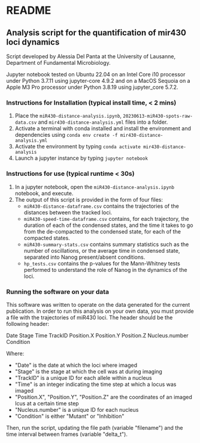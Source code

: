 # README

## Analysis script for the quantification of mir430 loci dynamics

Script developed by Alessia Del Panta at the University of Lausanne, Department of Fundamental Microbiology.

Jupyter notebook tested on Ubuntu 22.04 on an Intel Core i10 processor under Python 3.7.11 using jupyter-core 4.9.2 and on a MacOS Sequoia on a Apple M3 Pro processor under Python 3.8.19 using jupyter_core 5.7.2.

### Instructions for Installation (typical install time, < 2 mins)

1. Place the `miR430-distance-analysis.ipynb`, `20230613-miR430-spots-raw-data.csv` and `mir430-distance-analysis.yml` files into a folder.
2. Activate a terminal with conda installed and install the environment and dependencies using 
`conda env create -f mir430-distance-analysis.yml`
3. Activate the environment by typing `conda activate mir430-distance-analysis`
4. Launch a jupyter instance by typing `jupyter notebook`

### Instructions for use (typical runtime < 30s)

1. In a jupyter notebook, open the `miR430-distance-analysis.ipynb` notebook, and execute. 
2. The output of this script is provided in the form of four files:
    - `miR430-distance-dataframe.csv` contains the trajectories of the distances between the tracked loci.
    - `miR430-speed-time-dataframe.csv` contains, for each trajectory, the duration of each of the condensed states, and the time it takes to go from the de-compacted to the condensed state, for each of the compacted states. 
    - `miR430-summary-stats.csv` contains summary statistics such as the number of oscillations, or the average time in condensed state, separated into Nanog present/absent conditions. 
    - `hp_tests.csv` contains the p-values for the Mann-Whitney tests performed to understand the role of Nanog in the dynamics of the loci. 

### Running the software on your data

This software was written to operate on the data generated for the current publication. In order to run this analysis on your own data, you must provide a file with the trajectories of miR430 loci. The header should be the following header:

Date	Stage	Time	TrackID	Position.X	Position.Y	Position.Z	Nucleus.number	Condition

Where:

- "Date" is the date at which the loci where imaged
- "Stage" is the stage at which the cell was at during imaging
- "TrackID" is a unique ID for each allele within a nucleus
- "Time" is an integer indicating the time step at which a locus was imaged
- "Position.X", "Position.Y", "Position.Z" are the coordinates of an imaged lcus at a certain time step
- "Nucleus.number" is a unique ID for each nucleus
- "Condition" is either "Mutant" or "Inhibition"

Then, run the script, updating the file path (variable "filename") and the time interval between frames (variable "delta_t"). 
